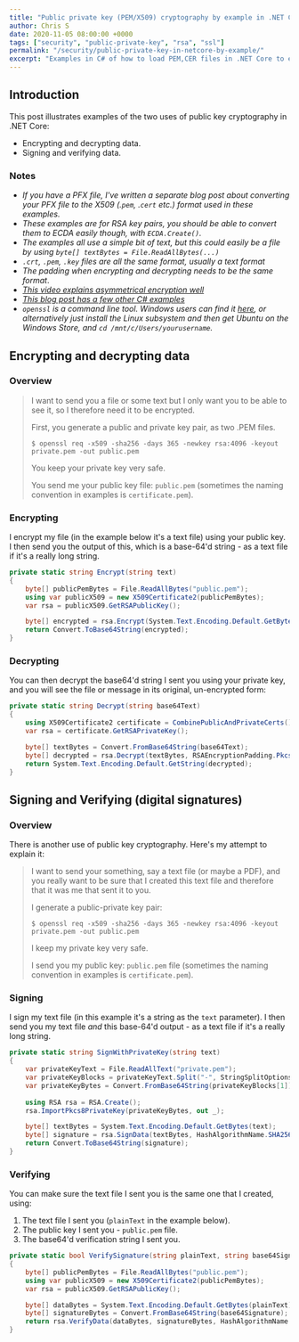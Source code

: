 ```yaml
---
title: "Public private key (PEM/X509) cryptography by example in .NET Core"
author: Chris S
date: 2020-11-05 08:00:00 +0000
tags: ["security", "public-private-key", "rsa", "ssl"]
permalink: "/security/public-private-key-in-netcore-by-example/"
excerpt: "Examples in C# of how to load PEM,CER files in .NET Core to encrypt, decrypt, sign and verify your data"
---
```

[1]: https://www.youtube.com/watch?v=AQDCe585Lnc
[2]: https://damienbod.com/2020/08/19/symmetric-and-asymmetric-encryption-in-net-core/
[3]: https://slproweb.com/products/Win32OpenSSL.html

## Introduction

This post illustrates examples of the two uses of public key cryptography in .NET Core:

- Encrypting and decrypting data.
- Signing and verifying data.


### Notes
  
- *If you have a PFX file, I've written a separate blog post about converting your PFX file to the X509 (.`pem`, .`cert` etc.) format used in these examples.*
- *These examples are for RSA key pairs, you should be able to convert them to ECDA easily though, with `ECDA.Create()`.*
- *The examples all use a simple bit of text, but this could easily be a file by using `byte[] textBytes = File.ReadAllBytes(...)`*
- *`.crt`, `.pem`, `.key` files are all the same format, usually a text format*
- *The padding when encrypting and decrypting needs to be the same format*.
- *[This video explains asymmetrical encryption well][1]*
- *[This blog post has a few other C# examples][2]*
- *`openssl` is a command line tool. Windows users can find it [here][3], or alternatively just install the Linux subsystem and then get Ubuntu on the Windows Store, and `cd /mnt/c/Users/yourusername`.*

## Encrypting and decrypting data

### Overview

> I want to send you a file or some text but I only want you to be able to see it, so I therefore need it to be encrypted.   
> 
> First, you generate a public and private key pair, as two .PEM files. 
>
> `$ openssl req -x509 -sha256 -days 365 -newkey rsa:4096 -keyout private.pem -out public.pem`
>
> You keep your private key very safe.
> 
> You send me your public key file: `public.pem` (sometimes the naming convention in examples is `certificate.pem`). 

### Encrypting

I encrypt my file (in the example below it's a text file) using your public key. I then send you the output of this, which is a base-64'd string - as a text file if it's a really long string.

```c#
private static string Encrypt(string text)
{
    byte[] publicPemBytes = File.ReadAllBytes("public.pem");
    using var publicX509 = new X509Certificate2(publicPemBytes);
    var rsa = publicX509.GetRSAPublicKey();

    byte[] encrypted = rsa.Encrypt(System.Text.Encoding.Default.GetBytes(text), RSAEncryptionPadding.Pkcs1);
    return Convert.ToBase64String(encrypted);
}
```

### Decrypting

You can then decrypt the base64'd string I sent you using your private key, and you will see the file or message in its original, un-encrypted form:

```c#
private static string Decrypt(string base64Text)
{
    using X509Certificate2 certificate = CombinePublicAndPrivateCerts();
    var rsa = certificate.GetRSAPrivateKey();

    byte[] textBytes = Convert.FromBase64String(base64Text);
    byte[] decrypted = rsa.Decrypt(textBytes, RSAEncryptionPadding.Pkcs1);
    return System.Text.Encoding.Default.GetString(decrypted);
}
```

## Signing and Verifying (digital signatures)

### Overview

There is another use of public key cryptography. Here's my attempt to explain it:

> I want to send your something, say a text file (or maybe a PDF), and you really want to be sure that I created this text file and therefore that it was me that sent it to you. 
>
> I generate a public-private key pair:  
> 
> `$ openssl req -x509 -sha256 -days 365 -newkey rsa:4096 -keyout private.pem -out public.pem`
>
> I keep my private key very safe.
>
> I send you my public key: `public.pem` file (sometimes the naming convention in examples is `certificate.pem`). 


### Signing

I sign my text file (in this example it's a string as the `text` parameter). I then send you my text file *and* this base-64'd output - as a text file if it's a really long string.

```c#
private static string SignWithPrivateKey(string text)
{
    var privateKeyText = File.ReadAllText("private.pem");
    var privateKeyBlocks = privateKeyText.Split("-", StringSplitOptions.RemoveEmptyEntries);
    var privateKeyBytes = Convert.FromBase64String(privateKeyBlocks[1]);
    
    using RSA rsa = RSA.Create();
    rsa.ImportPkcs8PrivateKey(privateKeyBytes, out _);

    byte[] textBytes = System.Text.Encoding.Default.GetBytes(text);
    byte[] signature = rsa.SignData(textBytes, HashAlgorithmName.SHA256, RSASignaturePadding.Pkcs1);
    return Convert.ToBase64String(signature);
}
```

### Verifying

You can make sure the text file I sent you is the same one that I created, using:

1. The text file I sent you (`plainText` in the example below).
1. The public key I sent you - `public.pem` file.
1. The base64'd verification string I sent you.

```c#
private static bool VerifySignature(string plainText, string base64Signature)
{
    byte[] publicPemBytes = File.ReadAllBytes("public.pem");
    using var publicX509 = new X509Certificate2(publicPemBytes);
    var rsa = publicX509.GetRSAPublicKey();

    byte[] dataBytes = System.Text.Encoding.Default.GetBytes(plainText);
    byte[] signatureBytes = Convert.FromBase64String(base64Signature);
    return rsa.VerifyData(dataBytes, signatureBytes, HashAlgorithmName.SHA256, RSASignaturePadding.Pkcs1);
}
```
